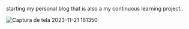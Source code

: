 starting my personal blog that is also a my continuous learning project..

![Captura de tela 2023-11-21 161350](https://github.com/augustopereira04/WebSite-Blog/assets/120112431/a1c2accb-7cfd-404f-9a6c-70fe187c2b46)

